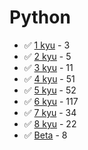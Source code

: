 # Python
* :white_check_mark: [1 kyu](/solutions/python/1%20kyu) - 3
* :white_check_mark: [2 kyu](/solutions/python/2%20kyu) - 5
* :white_check_mark: [3 kyu](/solutions/python/3%20kyu) - 11
* :white_check_mark: [4 kyu](/solutions/python/4%20kyu) - 51
* :white_check_mark: [5 kyu](/solutions/python/5%20kyu) - 52
* :white_check_mark: [6 kyu](/solutions/python/6%20kyu) - 117
* :white_check_mark: [7 kyu](/solutions/python/7%20kyu) - 34
* :white_check_mark: [8 kyu](/solutions/python/8%20kyu) - 22
* :white_check_mark: [Beta](/solutions/python/Beta) - 8